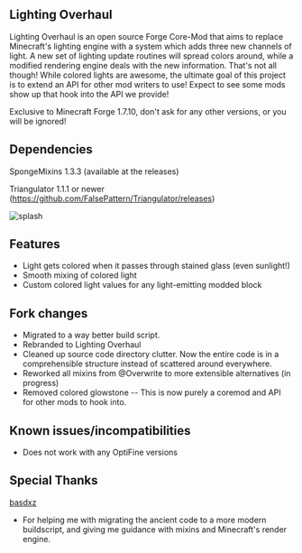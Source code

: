 ## Lighting Overhaul
Lighting Overhaul is an open source Forge Core-Mod that aims to replace Minecraft's lighting engine with a system which adds three new channels of light.  A new set of lighting update routines will spread colors around, while a modified rendering engine deals with the new information.  That's not all though!  While colored lights are awesome, the ultimate goal of this project is to extend an API for other mod writers to use!  Expect to see some mods show up that hook into the API we provide!

Exclusive to Minecraft Forge 1.7.10, don't ask for any other versions, or you will be ignored!

## Dependencies
SpongeMixins 1.3.3 (available at the releases)

Triangulator 1.1.1 or newer (https://github.com/FalsePattern/Triangulator/releases)


![splash](http://i.imgur.com/JszmQ0h.png "Minecraft Forge 1.7.10")

## Features
- Light gets colored when it passes through stained glass (even sunlight!)
- Smooth mixing of colored light
- Custom colored light values for any light-emitting modded block

## Fork changes
- Migrated to a way better build script.
- Rebranded to Lighting Overhaul
- Cleaned up source code directory clutter. Now the entire code is in a comprehensible structure instead of scattered around everywhere.
- Reworked all mixins from @Overwrite to more extensible alternatives (in progress)
- Removed colored glowstone -- This is now purely a coremod and API for other mods to hook into.

## Known issues/incompatibilities
- Does not work with any OptiFine versions

## Special Thanks
[basdxz](https://github.com/basdxz)
- For helping me with migrating the ancient code to a more modern buildscript, and giving me guidance with mixins and Minecraft's render engine.